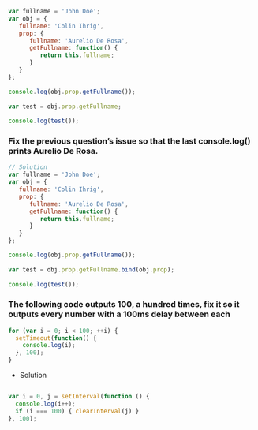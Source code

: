 
```js
var fullname = 'John Doe';
var obj = {
   fullname: 'Colin Ihrig',
   prop: {
      fullname: 'Aurelio De Rosa',
      getFullname: function() {
         return this.fullname;
      }
   }
};

console.log(obj.prop.getFullname()); 
 
var test = obj.prop.getFullname; 
 
console.log(test());
```

### Fix the previous question’s issue so that the last console.log() prints Aurelio De Rosa.

```js
// Solution
var fullname = 'John Doe';
var obj = {
   fullname: 'Colin Ihrig',
   prop: {
      fullname: 'Aurelio De Rosa',
      getFullname: function() {
         return this.fullname;
      }
   }
};

console.log(obj.prop.getFullname()); 
 
var test = obj.prop.getFullname.bind(obj.prop); 
 
console.log(test());
```

### The following code outputs 100, a hundred times, fix it so it outputs every number with a 100ms delay between each
```js
for (var i = 0; i < 100; ++i) {
  setTimeout(function() {
    console.log(i);
  }, 100);
} 
```
* Solution

```js

var i = 0, j = setInterval(function () { 
  console.log(i++); 
  if (i === 100) { clearInterval(j) } 
}, 100);
```
